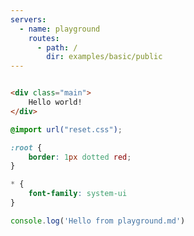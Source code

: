 ```yaml
---
servers:
  - name: playground
    routes:
      - path: /
        dir: examples/basic/public
---
```


```html playground

<div class="main">
    Hello world!
</div>
```

```css 
@import url("reset.css");

:root {
    border: 1px dotted red;
}

* {
    font-family: system-ui
}
```

```js
console.log('Hello from playground.md')
```

